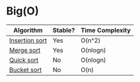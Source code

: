 # Big(O)

| Algorithm                                            | Stable? | Time Complexity |
| ---------------------------------------------------- | ------- | --------------- |
| [Insertion sort](./insertion_sort/insertion_sort.md) | Yes     | O(n^2)          |
| [Merge sort](./merge_sort/merge_sort.md)             | Yes     | O(nlogn)        |
| [Quick sort](./quick_sort/quick_sort.md)             | No      | O(nlogn)        |
| [Bucket sort](./bucket_sort/bucket_sort.md)          | No      | O(n)            |
